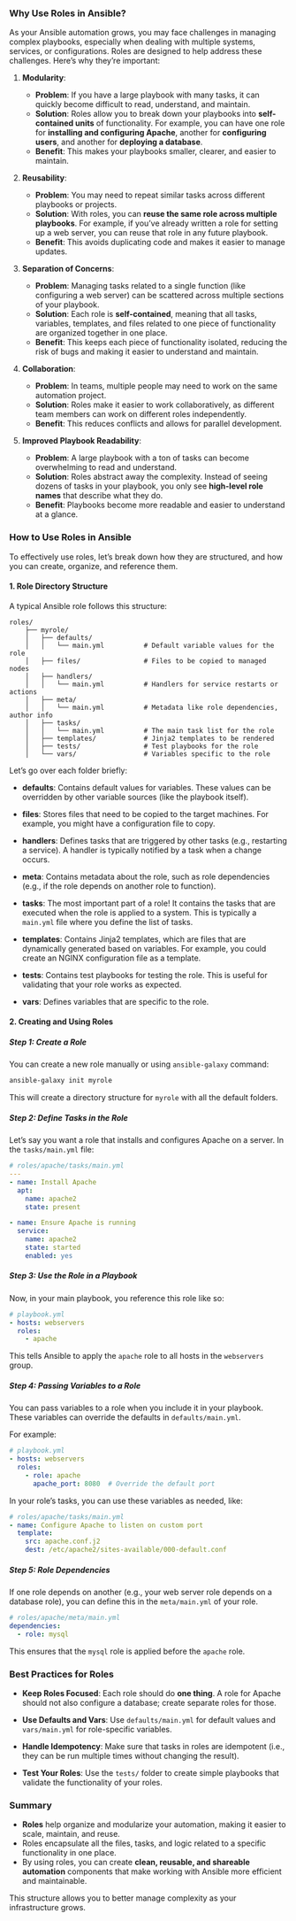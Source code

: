 ### **Why Use Roles in Ansible?**

As your Ansible automation grows, you may face challenges in managing complex playbooks, especially when dealing with multiple systems, services, or configurations. Roles are designed to help address these challenges. Here’s why they’re important:

1. **Modularity**:
   - **Problem**: If you have a large playbook with many tasks, it can quickly become difficult to read, understand, and maintain.
   - **Solution**: Roles allow you to break down your playbooks into **self-contained units** of functionality. For example, you can have one role for **installing and configuring Apache**, another for **configuring users**, and another for **deploying a database**.
   - **Benefit**: This makes your playbooks smaller, clearer, and easier to maintain.

2. **Reusability**:
   - **Problem**: You may need to repeat similar tasks across different playbooks or projects.
   - **Solution**: With roles, you can **reuse the same role across multiple playbooks**. For example, if you’ve already written a role for setting up a web server, you can reuse that role in any future playbook.
   - **Benefit**: This avoids duplicating code and makes it easier to manage updates.

3. **Separation of Concerns**:
   - **Problem**: Managing tasks related to a single function (like configuring a web server) can be scattered across multiple sections of your playbook.
   - **Solution**: Each role is **self-contained**, meaning that all tasks, variables, templates, and files related to one piece of functionality are organized together in one place.
   - **Benefit**: This keeps each piece of functionality isolated, reducing the risk of bugs and making it easier to understand and maintain.

4. **Collaboration**:
   - **Problem**: In teams, multiple people may need to work on the same automation project.
   - **Solution**: Roles make it easier to work collaboratively, as different team members can work on different roles independently.
   - **Benefit**: This reduces conflicts and allows for parallel development.

5. **Improved Playbook Readability**:
   - **Problem**: A large playbook with a ton of tasks can become overwhelming to read and understand.
   - **Solution**: Roles abstract away the complexity. Instead of seeing dozens of tasks in your playbook, you only see **high-level role names** that describe what they do.
   - **Benefit**: Playbooks become more readable and easier to understand at a glance.

### **How to Use Roles in Ansible**

To effectively use roles, let’s break down how they are structured, and how you can create, organize, and reference them.

#### **1. Role Directory Structure**

A typical Ansible role follows this structure:

```
roles/
    ├── myrole/
    │   ├── defaults/
    │   │   └── main.yml          # Default variable values for the role
    │   ├── files/                # Files to be copied to managed nodes
    │   ├── handlers/
    │   │   └── main.yml          # Handlers for service restarts or actions
    │   ├── meta/
    │   │   └── main.yml          # Metadata like role dependencies, author info
    │   ├── tasks/
    │   │   └── main.yml          # The main task list for the role
    │   ├── templates/            # Jinja2 templates to be rendered
    │   ├── tests/                # Test playbooks for the role
    │   └── vars/                 # Variables specific to the role
```

Let’s go over each folder briefly:

- **defaults**: Contains default values for variables. These values can be overridden by other variable sources (like the playbook itself).
  
- **files**: Stores files that need to be copied to the target machines. For example, you might have a configuration file to copy.
  
- **handlers**: Defines tasks that are triggered by other tasks (e.g., restarting a service). A handler is typically notified by a task when a change occurs.
  
- **meta**: Contains metadata about the role, such as role dependencies (e.g., if the role depends on another role to function).
  
- **tasks**: The most important part of a role! It contains the tasks that are executed when the role is applied to a system. This is typically a `main.yml` file where you define the list of tasks.
  
- **templates**: Contains Jinja2 templates, which are files that are dynamically generated based on variables. For example, you could create an NGINX configuration file as a template.
  
- **tests**: Contains test playbooks for testing the role. This is useful for validating that your role works as expected.

- **vars**: Defines variables that are specific to the role.

#### **2. Creating and Using Roles**

##### **Step 1: Create a Role**
You can create a new role manually or using `ansible-galaxy` command:

```bash
ansible-galaxy init myrole
```

This will create a directory structure for `myrole` with all the default folders.

##### **Step 2: Define Tasks in the Role**

Let’s say you want a role that installs and configures Apache on a server. In the `tasks/main.yml` file:

```yaml
# roles/apache/tasks/main.yml
---
- name: Install Apache
  apt:
    name: apache2
    state: present

- name: Ensure Apache is running
  service:
    name: apache2
    state: started
    enabled: yes
```

##### **Step 3: Use the Role in a Playbook**

Now, in your main playbook, you reference this role like so:

```yaml
# playbook.yml
- hosts: webservers
  roles:
    - apache
```

This tells Ansible to apply the `apache` role to all hosts in the `webservers` group.

##### **Step 4: Passing Variables to a Role**

You can pass variables to a role when you include it in your playbook. These variables can override the defaults in `defaults/main.yml`.

For example:

```yaml
# playbook.yml
- hosts: webservers
  roles:
    - role: apache
      apache_port: 8080  # Override the default port
```

In your role’s tasks, you can use these variables as needed, like:

```yaml
# roles/apache/tasks/main.yml
- name: Configure Apache to listen on custom port
  template:
    src: apache.conf.j2
    dest: /etc/apache2/sites-available/000-default.conf
```

##### **Step 5: Role Dependencies**

If one role depends on another (e.g., your web server role depends on a database role), you can define this in the `meta/main.yml` of your role.

```yaml
# roles/apache/meta/main.yml
dependencies:
  - role: mysql
```

This ensures that the `mysql` role is applied before the `apache` role.

### **Best Practices for Roles**

- **Keep Roles Focused**: Each role should do **one thing**. A role for Apache should not also configure a database; create separate roles for those.
  
- **Use Defaults and Vars**: Use `defaults/main.yml` for default values and `vars/main.yml` for role-specific variables.
  
- **Handle Idempotency**: Make sure that tasks in roles are idempotent (i.e., they can be run multiple times without changing the result).

- **Test Your Roles**: Use the `tests/` folder to create simple playbooks that validate the functionality of your roles.

### **Summary**

- **Roles** help organize and modularize your automation, making it easier to scale, maintain, and reuse.
- Roles encapsulate all the files, tasks, and logic related to a specific functionality in one place.
- By using roles, you can create **clean, reusable, and shareable automation** components that make working with Ansible more efficient and maintainable.

This structure allows you to better manage complexity as your infrastructure grows.
